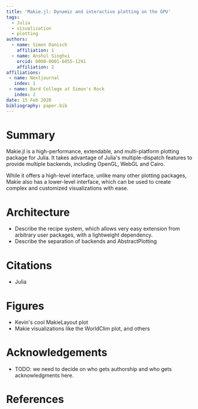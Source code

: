 ```yaml
---
title: 'Makie.jl: Dynamic and interactive plotting on the GPU'
tags:
  - Julia
  - visualization
  - plotting
authors:
  - name: Simon Danisch
    affiliation: 1
  - name: Anshul Singhvi
    orcid: 0000-0001-6055-1291
    affiliation: 2
affiliations:
 - name: Nextjournal
   index: 1
 - name: Bard College at Simon's Rock
   index: 2
date: 15 Feb 2020
bibliography: paper.bib
---
```


# Summary

Makie.jl is a high-performance, extendable, and multi-platform plotting package for Julia.
It takes advantage of Julia's multiple-dispatch features to provide multiple backends, including
OpenGL, WebGL and Cairo.  

While it offers a high-level interface, unlike many other plotting packages, Makie also has a lower-level interface, 
which can be used to create complex and customized visualizations with ease.

# Architecture

- Describe the recipe system, which allows very easy extension from arbitrary user packages, with a lightweight dependency.
- Describe the separation of backends and AbstractPlotting


# Citations

- Julia

# Figures

- Kevin's cool MakieLayout plot
- Makie visualizations like the WorldClim plot, and others

# Acknowledgements

- TODO: we need to decide on who gets authorship and who gets acknowledgments here.

# References
